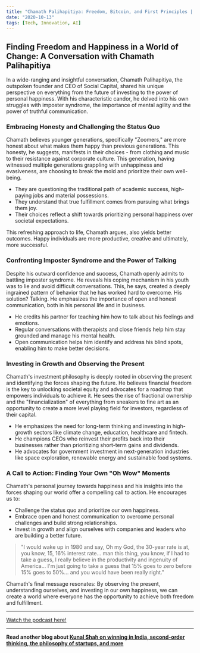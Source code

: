 ```yaml
---
title: "Chamath Palihapitiya: Freedom, Bitcoin, and First Principles | The Knowledge Project #94"
date: "2020-10-13"
tags: [Tech, Innovation, AI]
---
```


## Finding Freedom and Happiness in a World of Change: A Conversation with Chamath Palihapitiya

In a wide-ranging and insightful conversation, Chamath Palihapitiya, the outspoken founder and CEO of Social Capital, shared his unique perspective on everything from the future of investing to the power of personal happiness. With his characteristic candor, he delved into his own struggles with imposter syndrome, the importance of mental agility and the power of truthful communication.

### Embracing Honesty and Challenging the Status Quo

Chamath believes younger generations, specifically "Zoomers," are more honest about what makes them happy than previous generations. This honesty, he suggests, manifests in their choices - from clothing and music to their resistance against corporate culture. This generation, having witnessed multiple generations grappling with unhappiness and evasiveness, are choosing to break the mold and prioritize their own well-being.

- They are questioning the traditional path of academic success, high-paying jobs and material possessions.
- They understand that true fulfillment comes from pursuing what brings them joy.
- Their choices reflect a shift towards prioritizing personal happiness over societal expectations.

This refreshing approach to life, Chamath argues, also yields better outcomes. Happy individuals are more productive, creative and ultimately, more successful.

### Confronting Imposter Syndrome and the Power of Talking

Despite his outward confidence and success, Chamath openly admits to battling imposter syndrome. He reveals his coping mechanism in his youth was to lie and avoid difficult conversations. This, he says, created a deeply ingrained pattern of behavior that he has worked hard to overcome. His solution? Talking. He emphasizes the importance of open and honest communication, both in his personal life and in business.

- He credits his partner for teaching him how to talk about his feelings and emotions.
- Regular conversations with therapists and close friends help him stay grounded and manage his mental health.
- Open communication helps him identify and address his blind spots, enabling him to make better decisions.

### Investing in Growth and Observing the Present

Chamath's investment philosophy is deeply rooted in observing the present and identifying the forces shaping the future. He believes financial freedom is the key to unlocking societal equity and advocates for a roadmap that empowers individuals to achieve it. He sees the rise of fractional ownership and the "financialization" of everything from sneakers to fine art as an opportunity to create a more level playing field for investors, regardless of their capital.

- He emphasizes the need for long-term thinking and investing in high-growth sectors like climate change, education, healthcare and fintech.
- He champions CEOs who reinvest their profits back into their businesses rather than prioritizing short-term gains and dividends.
- He advocates for government investment in next-generation industries like space exploration, renewable energy and sustainable food systems.

### A Call to Action: Finding Your Own "Oh Wow" Moments

Chamath's personal journey towards happiness and his insights into the forces shaping our world offer a compelling call to action. He encourages us to:

- Challenge the status quo and prioritize our own happiness.
- Embrace open and honest communication to overcome personal challenges and build strong relationships.
- Invest in growth and align ourselves with companies and leaders who are building a better future.

> "I would wake up in 1980 and say, Oh my God, the 30-year rate is at, you know, 15, 16% interest rate... man this thing, you know, if I had to take a guess, I really believe in the productivity and ingenuity of America... I'm just going to take a guess that 15% goes to zero before 15% goes to 50%... and you would have been really right."

Chamath's final message resonates: By observing the present, understanding ourselves, and investing in our own happiness, we can create a world where everyone has the opportunity to achieve both freedom and fulfillment.

---

<a href="https://youtube.com/watch?v=v9pipH75L_E" target="_blank">Watch the podcast here!</a>

---

**Read another blog about [Kunal Shah on winning in India, second-order thinking, the philosophy of startups, and more](./20240324-kunalshah-lennyspodcast)**
